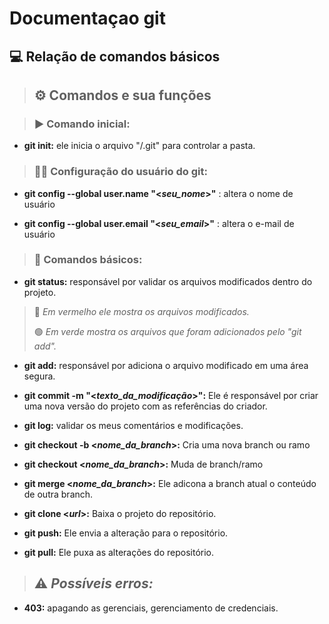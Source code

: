 # Documentaçao git
## 💻 Relação de comandos básicos

> ##   ⚙️ Comandos e sua funções


> ### ▶️ Comando inicial:

+ **git init:** ele inicia o arquivo "/.git" para controlar a pasta.

> ### 🧑‍💻 Configuração do usuário do git:
 + **git config --global user.name "<*seu_nome*>"** : altera o nome de usuário

 + **git config --global user.email "<*seu_email*>"** : altera o e-mail de usuário

> ### 🚀 Comandos básicos:
 + **git status:** responsável por validar os arquivos modificados dentro do projeto.
 
>  🔴 *Em vermelho ele mostra os arquivos modificados.*
>
>  🟢 *Em verde mostra os arquivos que foram adicionados pelo "git add".*

+ **git add:** responsável por adiciona o arquivo modificado em uma área segura.

+ **git commit -m "<*texto_da_modificação*>":** Ele é responsável por criar uma nova versão do projeto com as referências do criador.

+ **git log:** validar os meus comentários e modificações.

+ **git checkout -b <*nome_da_branch*>:** Cria uma nova branch ou ramo

+ **git checkout <*nome_da_branch*>:** Muda de branch/ramo

+ **git merge <*nome_da_branch*>:** Ele adicona a branch atual o conteúdo de outra branch.

+ **git clone <*url*>:** Baixa o projeto do repositório.

+ **git push:** Ele envia a alteração para o repositório.

+ **git pull:** Ele puxa as alterações do repositório.

> ## ⚠️ *Possíveis erros:*
+ **403:** apagando as gerenciais, gerenciamento de credenciais.
